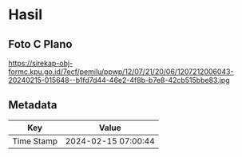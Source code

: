 # Hasil

## Foto C Plano

https://sirekap-obj-formc.kpu.go.id/7ecf/pemilu/ppwp/12/07/21/20/06/1207212006043-20240215-015648--b1fd7d44-46e2-4f8b-b7e8-42cb515bbe83.jpg


## Metadata

| Key        | Value               |
| ---------- | ------------------- |
| Time Stamp | 2024-02-15 07:00:44 |



